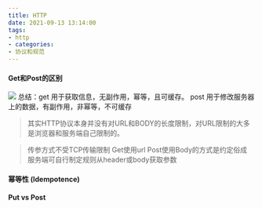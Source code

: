 ```yaml
---
title: HTTP
date: 2021-09-13 13:14:00
tags:
- http
- categories: 
- 协议和规范
---
```

#### Get和Post的区别
![](https://tvax1.sinaimg.cn/large/0032xJMSgy1guexb1cxwdj611i0o0tpb02.jpg)
总结：get 用于获取信息，无副作用，幂等，且可缓存。
post 用于修改服务器上的数据，有副作用，非幂等，不可缓存

> 其实HTTP协议本身并没有对URL和BODY的长度限制，对URL限制的大多是浏览器和服务端自己限制的。

> 传参方式不受TCP传输限制 Get使用url Post使用Body的方式是约定俗成 服务端可自行制定规则从header或body获取参数

#### 幂等性 (Idempotence)

#### Put vs Post